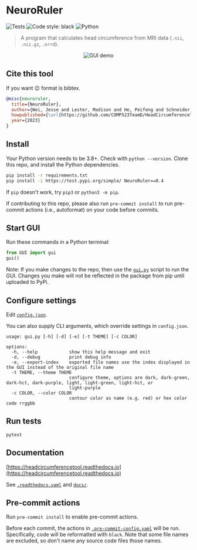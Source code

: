# NeuroRuler

![Tests](https://github.com/COMP523TeamD/HeadCircumferenceTool/actions/workflows/tests.yml/badge.svg)
![Code style: black](https://img.shields.io/badge/code%20style-black-000000.svg)
![Python](https://img.shields.io/badge/python-3670A0?style=plastic&logo=python&logoColor=ffdd54)

> A program that calculates head circumference from MRI data (`.nii`, `.nii.gz`, `.nrrd`).

<p align="center">
  <img src="https://i.imgur.com/nqwqHq8.gif" alt="GUI demo"/>
</p>

## Cite this tool

If you want 😉 format is bibtex.

```bibtex
@misc{neuroruler,
  title={NeuroRuler},
  author={Wei, Jesse and Lester, Madison and He, Peifeng and Schneider, Eric and Styner, Martin},
  howpublished={\url{https://github.com/COMP523TeamD/HeadCircumferenceTool}},
  year={2023}
}
```

## Install

Your Python version needs to be 3.8+. Check with `python --version`. Clone this repo, and install the Python dependencies.

```sh
pip install -r requirements.txt
pip install -i https://test.pypi.org/simple/ NeuroRuler==0.4
```

If `pip` doesn't work, try `pip3` or `python3 -m pip`.

If contributing to this repo, please also run `pre-commit install` to run pre-commit actions (i.e., autoformat) on your code before commits.

## Start GUI

Run these commands in a Python terminal:

```py
from GUI import gui
gui()
```

Note: If you make changes to the repo, then use the [`gui.py`](https://github.com/COMP523TeamD/HeadCircumferenceTool/blob/main/gui.py) script to run the GUI. Changes you make will not be reflected in the package from pip until uploaded to PyPi.

## Configure settings

Edit [`config.json`](config.json).

You can also supply CLI arguments, which override settings in `config.json`.

```text
usage: gui.py [-h] [-d] [-e] [-t THEME] [-c COLOR]

options:
  -h, --help            show this help message and exit
  -d, --debug           print debug info
  -e, --export-index    exported file names use the index displayed in the GUI instead of the original file name
  -t THEME, --theme THEME
                        configure theme, options are dark, dark-green, dark-hct, dark-purple, light, light-green, light-hct, or
                        light-purple
  -c COLOR, --color COLOR
                        contour color as name (e.g. red) or hex color code rrggbb
```

## Run tests

`pytest`

## Documentation

[https://headcircumferencetool.readthedocs.io](https://headcircumferencetool.readthedocs.io)

See [`.readthedocs.yaml`](.readthedocs.yaml) and [`docs/`](docs/).

## Pre-commit actions

Run `pre-commit install` to enable pre-commit actions.

Before each commit, the actions in [`.pre-commit-config.yaml`](.pre-commit-config.yaml) will be run. Specifically, code will be reformatted with `black`. Note that some file names are excluded, so don't name any source code files those names.
